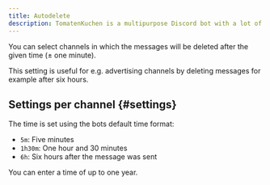 ```yaml
---
title: Autodelete
description: TomatenKuchen is a multipurpose Discord bot with a lot of features. Explains the setup of the autodelete feature to automatically delete messages after a set time.
---
```


You can select channels in which the messages will be deleted after the given time (± one minute).

This setting is useful for e.g. advertising channels by deleting messages for example after six hours.

## Settings per channel {#settings}

The time is set using the bots default time format:
- `5m`: Five minutes
- `1h30m`: One hour and 30 minutes
- `6h`: Six hours after the message was sent

You can enter a time of up to one year.
